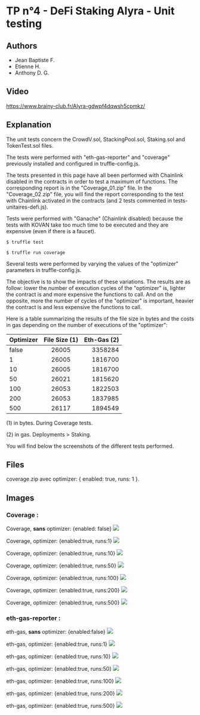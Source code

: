 
# TP n°4 - DeFi Staking Alyra - Unit testing

## Authors
* Jean Baptiste F.
* Etienne H.
* Anthony D. G.

## Video

https://www.brainy-club.fr/Alyra-gdwpf4dqwsh5cpmkz/

## Explanation

The unit tests concern the CrowdV.sol, StackingPool.sol, Staking.sol and TokenTest.sol files.

The tests were performed with "eth-gas-reporter" and "coverage" previously installed and configured in truffle-config.js.

The tests presented in this page have all been performed with Chainlink disabled in the contracts in order to test a maximum of functions. The corresponding report is in the "Coverage_01.zip" file. In the "Coverage_02.zip" file, you will find the report corresponding to the test with Chainlink activated in the contracts (and 2 tests commented in tests-unitaires-defi.js).

Tests were performed with "Ganache" (Chainlink disabled) because the tests with KOVAN take too much time to be executed and they are expensive (even if there is a faucet).


```
$ truffle test
```
```
$ truffle run coverage
```

Several tests were performed by varying the values of the "optimizer" parameters in truffle-config.js.

The objective is to show the impacts of these variations.
The results are as follow: lower the number of execution cycles of the "optimizer" is, lighter the contract is and more expensive the functions to call. And on the opposite, more the number of cycles of the "optimizer" is important, heavier the contract is and less expensive the functions to call.

Here is a table summarizing the results of the file size in bytes and the costs in gas depending on the number of executions of the "optimizer":

| Optimizer | File Size (1) | Eth-Gas (2) |
|:---|:---:|---:|
| false | 26005 | 3358284 |
| 1 | 26005 | 1816700 |
| 10 | 26005 | 1816700 |
| 50 | 26021 | 1815620 |
| 100 | 26053 | 1822503 |
| 200 | 26053 | 1837985 |
| 500 | 26117 | 1894549 |

(1) in bytes. During Coverage tests.

(2) in gas. Deployments > Staking.

You will find below the screenshots of the different tests performed.

## Files

coverage.zip avec optimizer: { enabled: true, runs: 1 }.

## Images

### Coverage :

Coverage, __sans__ optimizer: {enabled: false}
![](img/coverage_0_false.png)

Coverage, optimizer: {enabled:true, runs:1}
![](img/coverage_1.png)

Coverage, optimizer: {enabled:true, runs:10}
![](img/coverage_10.png)

Coverage, optimizer: {enabled:true, runs:50}
![](img/coverage_50.png)

Coverage, optimizer: {enabled:true, runs:100}
![](img/coverage_100.png)

Coverage, optimizer: {enabled:true, runs:200}
![](img/coverage_200.png)

Coverage, optimizer: {enabled:true, runs:500}
![](img/coverage_500.png)

### eth-gas-reporter :

eth-gas, __sans__ optimizer: {enabled:false}
![](img/eth-gas_0_false.png)

eth-gas, optimizer: {enabled:true, runs:1}
![](img/eth-gas_1.png)

eth-gas, optimizer: {enabled:true, runs:10}
![](img/eth-gas_10.png)

eth-gas, optimizer: {enabled:true, runs:50}
![](img/eth-gas_50.png)

eth-gas, optimizer: {enabled:true, runs:100}
![](img/eth-gas_100.png)

eth-gas, optimizer: {enabled:true, runs:200}
![](img/eth-gas_200.png)

eth-gas, optimizer: {enabled:true, runs:500}
![](img/eth-gas_500.png)
